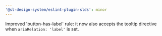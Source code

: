 ```yaml
---
'@sl-design-system/eslint-plugin-slds': minor
---
```


Improved 'button-has-label' rule: it now also accepts the tooltip directive when `ariaRelation: 'label'` is set.

